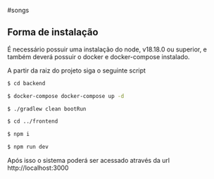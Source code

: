 #songs

## Forma de instalação


<p>É necessário possuir uma instalação do node, v18.18.0 ou superior, e também deverá possuir o docker e docker-compose instalado. </p>
<p>A partir da raiz do projeto siga o seguinte script</p>

```bash
$ cd backend

$ docker-compose docker-compose up -d

$ ./gradlew clean bootRun

$ cd ../frontend

$ npm i

$ npm run dev

```

Após isso o sistema poderá ser acessado através da url http://localhost:3000
